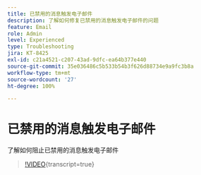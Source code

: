 ```yaml
---
title: 已禁用的消息触发电子邮件
description: 了解如何修复已禁用的消息触发电子邮件的问题
feature: Email
role: Admin
level: Experienced
type: Troubleshooting
jira: KT-8425
exl-id: c21a4521-c207-43ad-9dfc-ea64b377e440
source-git-commit: 35e036486c5b533b54b3f626d88734e9a9fc3b8a
workflow-type: tm+mt
source-wordcount: '27'
ht-degree: 100%

---
```


# 已禁用的消息触发电子邮件

了解如何阻止已禁用的消息触发电子邮件
>[!VIDEO](https://video.tv.adobe.com/v/335981?quality=12&learn=on){transcript=true}
